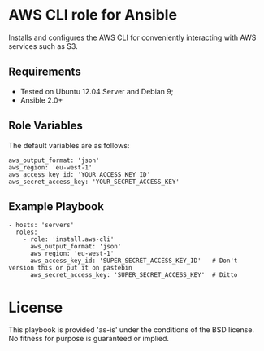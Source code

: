 # AWS CLI role for Ansible

Installs and configures the AWS CLI for conveniently interacting with AWS services such as S3.

## Requirements

-   Tested on Ubuntu 12.04 Server and Debian 9;
-   Ansible 2.0+

## Role Variables

The default variables are as follows:

    aws_output_format: 'json'
    aws_region: 'eu-west-1'
    aws_access_key_id: 'YOUR_ACCESS_KEY_ID'
    aws_secret_access_key: 'YOUR_SECRET_ACCESS_KEY'

## Example Playbook

    - hosts: 'servers'
      roles:
        - role: 'install.aws-cli'
          aws_output_format: 'json'
          aws_region: 'eu-west-1'
          aws_access_key_id: 'SUPER_SECRET_ACCESS_KEY_ID'   # Don't version this or put it on pastebin
          aws_secret_access_key: 'SUPER_SECRET_ACCESS_KEY'  # Ditto

# License

This playbook is provided 'as-is' under the conditions of the BSD license. No fitness for purpose is guaranteed or implied.
